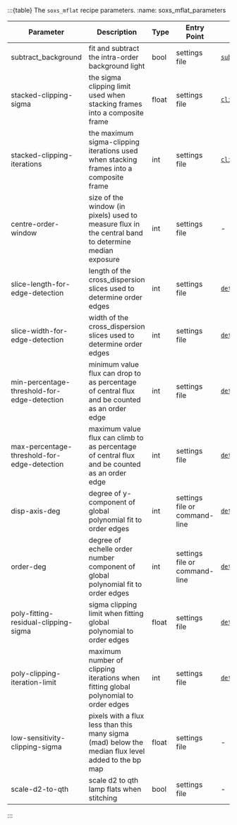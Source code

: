:::{table} The `soxs_mflat` recipe parameters.
:name: soxs_mflat_parameters

| Parameter                                   | Description                                                                                          | Type  | Entry Point                   | Related Util                                                       |
| ------------------------------------------- | ---------------------------------------------------------------------------------------------------- | ----- | ----------------------------- | ------------------------------------------------------------------ |
| subtract_background                         | fit and subtract the intra-order background light                                                    | bool  | settings file                 | [`subtract_background`](../utils/subtract_background.md) |
| stacked-clipping-sigma                      | the sigma clipping limit used when stacking frames into a composite frame                            | float | settings file                 | [`clip_and_stack`](../utils/clip_and_stack.md)                     |
| stacked-clipping-iterations                 | the maximum sigma-clipping iterations used when stacking frames into a composite frame               | int   | settings file                 | [`clip_and_stack`](../utils/clip_and_stack.md)                     |
| centre-order-window                         | size of the window (in pixels) used to measure flux in the central band to determine median exposure | int   | settings file                 | -                                                                  |
| slice-length-for-edge-detection             | length of the cross_dispersion slices used to determine order edges                                  | int   | settings file                 | [`detect_order_edges`](../utils/detect_order_edges.md)             |
| slice-width-for-edge-detection              | width of the cross_dispersion slices used to determine order edges                                   | int   | settings file                 | [`detect_order_edges`](../utils/detect_order_edges.md)             |
| min-percentage-threshold-for-edge-detection | minimum value flux can drop to as percentage of central flux and be counted as an order edge         | int   | settings file                 | [`detect_order_edges`](../utils/detect_order_edges.md)             |
| max-percentage-threshold-for-edge-detection | maximum value flux can climb to as percentage of central flux and be counted as an order edge        | int   | settings file                 | [`detect_order_edges`](../utils/detect_order_edges.md)             |
| disp-axis-deg                               | degree of y-component of global polynomial fit to order edges                                        | int   | settings file or command-line | [`detect_order_edges`](../utils/detect_order_edges.md)             |
| order-deg                                   | degree of echelle order number component of global polynomial fit to order edges                     | int   | settings file or command-line | [`detect_order_edges`](../utils/detect_order_edges.md)             |
| poly-fitting-residual-clipping-sigma        | sigma clipping limit when fitting global polynomial to order edges                                   | float | settings file                 | [`detect_order_edges`](../utils/detect_order_edges.md)             |
| poly-clipping-iteration-limit               | maximum number of clipping iterations when fitting global polynomial to order edges                  | int   | settings file                 | [`detect_order_edges`](../utils/detect_order_edges.md)             |
| low-sensitivity-clipping-sigma              | pixels with a flux less than this many sigma (mad) below the median flux level added to the bp map   | float | settings file                 | -                                                                  |
| scale-d2-to-qth                             | scale d2 to qth lamp flats when stitching                                                            | bool  | settings file                 | -                                                                  |



:::




